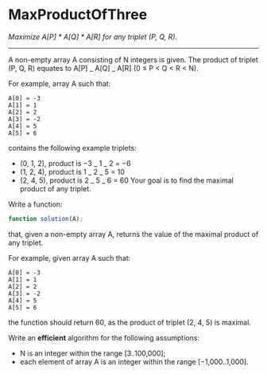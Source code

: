 # MaxProductOfThree

_Maximize A[P] * A[Q] * A[R] for any triplet (P, Q, R)._

---

A non-empty array A consisting of N integers is given. The product of triplet (P, Q, R) equates to A[P] _ A[Q] _ A[R] (0 ≤ P < Q < R < N).

For example, array A such that:

    A[0] = -3
    A[1] = 1
    A[2] = 2
    A[3] = -2
    A[4] = 5
    A[5] = 6

contains the following example triplets:

- (0, 1, 2), product is −3 _ 1 _ 2 = −6
- (1, 2, 4), product is 1 _ 2 _ 5 = 10
- (2, 4, 5), product is 2 _ 5 _ 6 = 60
  Your goal is to find the maximal product of any triplet.

Write a function:

```js
function solution(A);
```

that, given a non-empty array A, returns the value of the maximal product of any triplet.

For example, given array A such that:

    A[0] = -3
    A[1] = 1
    A[2] = 2
    A[3] = -2
    A[4] = 5
    A[5] = 6

the function should return 60, as the product of triplet (2, 4, 5) is maximal.

Write an **efficient** algorithm for the following assumptions:

- N is an integer within the range [3..100,000];
- each element of array A is an integer within the range [−1,000..1,000].
